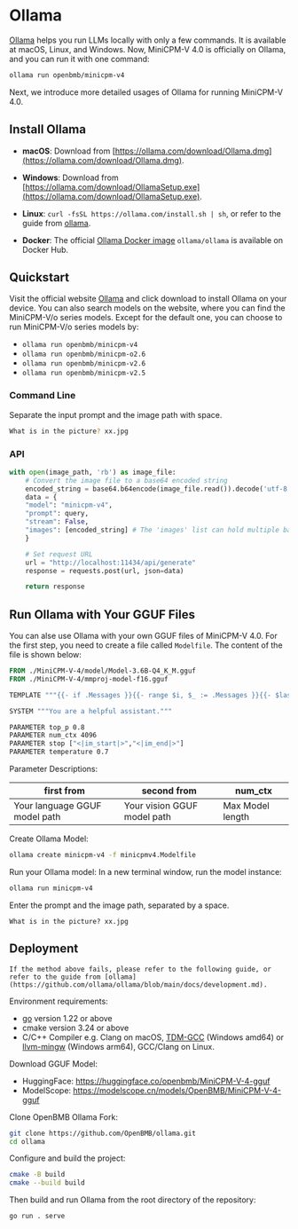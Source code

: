 # Ollama

[Ollama](https://ollama.com/) helps you run LLMs locally with only a few commands. It is available at macOS, Linux, and Windows. Now, MiniCPM-V 4.0 is officially on Ollama, and you can run it with one command:

```bash
ollama run openbmb/minicpm-v4
```

Next, we introduce more detailed usages of Ollama for running MiniCPM-V 4.0.

## Install Ollama

*   **macOS**: Download from [https://ollama.com/download/Ollama.dmg](https://ollama.com/download/Ollama.dmg).

*   **Windows**: Download from [https://ollama.com/download/OllamaSetup.exe](https://ollama.com/download/OllamaSetup.exe).

*   **Linux**: `curl -fsSL https://ollama.com/install.sh | sh`, or refer to the guide from [ollama](https://github.com/ollama/ollama/blob/main/docs/linux.md).

*   **Docker**: The official [Ollama Docker image](https://hub.docker.com/r/ollama/ollama) `ollama/ollama` is available on Docker Hub.

## Quickstart

Visit the official website [Ollama](https://ollama.com/) and click download to install Ollama on your device. You can also search models on the website, where you can find the MiniCPM-V/o series models. Except for the default one, you can choose to run MiniCPM-V/o series models by:

*   `ollama run openbmb/minicpm-v4`
*   `ollama run openbmb/minicpm-o2.6`
*   `ollama run openbmb/minicpm-v2.6`
*   `ollama run openbmb/minicpm-v2.5`

### Command Line
Separate the input prompt and the image path with space.
```bash
What is in the picture? xx.jpg
```

### API
```python
with open(image_path, 'rb') as image_file:
    # Convert the image file to a base64 encoded string
    encoded_string = base64.b64encode(image_file.read()).decode('utf-8')
    data = {
    "model": "minicpm-v4",
    "prompt": query,
    "stream": False,
    "images": [encoded_string] # The 'images' list can hold multiple base64-encoded images.
    }

    # Set request URL
    url = "http://localhost:11434/api/generate"
    response = requests.post(url, json=data)

    return response
```

## Run Ollama with Your GGUF Files

You can alse use Ollama with your own GGUF files of MiniCPM-V 4.0. For the first step, you need to create a file called `Modelfile`. The content of the file is shown below:

```dockerfile
FROM ./MiniCPM-V-4/model/Model-3.6B-Q4_K_M.gguf
FROM ./MiniCPM-V-4/mmproj-model-f16.gguf

TEMPLATE """{{- if .Messages }}{{- range $i, $_ := .Messages }}{{- $last := eq (len (slice $.Messages $i)) 1 -}}<|im_start|>{{ .Role }}{{ .Content }}{{- if $last }}{{- if (ne .Role "assistant") }}<|im_end|><|im_start|>assistant{{ end }}{{- else }}<|im_end|>{{ end }}{{- end }}{{- else }}{{- if .System }}<|im_start|>system{{ .System }}<|im_end|>{{ end }}{{ if .Prompt }}<|im_start|>user{{ .Prompt }}<|im_end|>{{ end }}<|im_start|>assistant{{ end }}{{ .Response }}{{ if .Response }}<|im_end|>{{ end }}"""

SYSTEM """You are a helpful assistant."""

PARAMETER top_p 0.8
PARAMETER num_ctx 4096
PARAMETER stop ["<|im_start|>","<|im_end|>"]
PARAMETER temperature 0.7
```

Parameter Descriptions:

| first from | second from | num_ctx |
|-----|-----|-----|
| Your language GGUF model path | Your vision GGUF model path | Max Model length |

Create Ollama Model:
```bash
ollama create minicpm-v4 -f minicpmv4.Modelfile
```

Run your Ollama model:
In a new terminal window, run the model instance:
```bash
ollama run minicpm-v4
```

Enter the prompt and the image path, separated by a space.
```
What is in the picture? xx.jpg
```

## Deployment

```{attention}
If the method above fails, please refer to the following guide, or refer to the guide from [ollama](https://github.com/ollama/ollama/blob/main/docs/development.md).
```

Environment requirements:

- [go](https://go.dev/doc/install) version 1.22 or above
- cmake version 3.24 or above
- C/C++ Compiler e.g. Clang on macOS, [TDM-GCC](https://github.com/jmeubank/tdm-gcc/releases) (Windows amd64) or [llvm-mingw](https://github.com/mstorsjo/llvm-mingw) (Windows arm64), GCC/Clang on Linux.

Download GGUF Model:

*   HuggingFace: https://huggingface.co/openbmb/MiniCPM-V-4-gguf
*   ModelScope: https://modelscope.cn/models/OpenBMB/MiniCPM-V-4-gguf

Clone OpenBMB Ollama Fork:

```sh
git clone https://github.com/OpenBMB/ollama.git
cd ollama
```

Configure and build the project:

```sh
cmake -B build
cmake --build build
```

Then build and run Ollama from the root directory of the repository:

```sh
go run . serve
```
